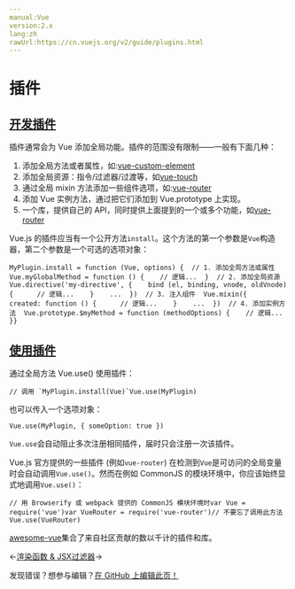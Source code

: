 ```yaml
---
manual:Vue
version:2.x
lang:zh
rawUrl:https://cn.vuejs.org/v2/guide/plugins.html
---
```



# 插件

## [开发插件](%25089#开发插件 "开发插件")<a name="开发插件"></a>


插件通常会为 Vue 添加全局功能。插件的范围没有限制——一般有下面几种：


1. 添加全局方法或者属性，如:[vue-custom-element](%25307  "")
1. 添加全局资源：指令/过滤器/过渡等，如[vue-touch](%25308  "")
1. 通过全局 mixin 方法添加一些组件选项，如:[vue-router](%25114  "")
1. 添加 Vue 实例方法，通过把它们添加到 Vue.prototype 上实现。
1. 一个库，提供自己的 API，同时提供上面提到的一个或多个功能，如[vue-router](%25114  "")


Vue.js 的插件应当有一个公开方法`install`。这个方法的第一个参数是`Vue`构造器，第二个参数是一个可选的选项对象：

```
MyPlugin.install = function (Vue, options) {  // 1. 添加全局方法或属性  Vue.myGlobalMethod = function () {    // 逻辑...  }  // 2. 添加全局资源  Vue.directive('my-directive', {    bind (el, binding, vnode, oldVnode) {      // 逻辑...    }    ...  })  // 3. 注入组件  Vue.mixin({    created: function () {      // 逻辑...    }    ...  })  // 4. 添加实例方法  Vue.prototype.$myMethod = function (methodOptions) {    // 逻辑...  }}
``` 


## [使用插件](%25089#使用插件 "使用插件")<a name="使用插件"></a>


通过全局方法 Vue.use() 使用插件：

```
// 调用 `MyPlugin.install(Vue)`Vue.use(MyPlugin)
``` 



也可以传入一个选项对象：

```
Vue.use(MyPlugin, { someOption: true })
``` 



`Vue.use`会自动阻止多次注册相同插件，届时只会注册一次该插件。



Vue.js 官方提供的一些插件 (例如`vue-router`) 在检测到`Vue`是可访问的全局变量时会自动调用`Vue.use()`。然而在例如 CommonJS 的模块环境中，你应该始终显式地调用`Vue.use()`：

```
// 用 Browserify 或 webpack 提供的 CommonJS 模块环境时var Vue = require('vue')var VueRouter = require('vue-router')// 不要忘了调用此方法Vue.use(VueRouter)
``` 



[awesome-vue](%25310  "")集合了来自社区贡献的数以千计的插件和库。

←[渲染函数 &amp; JSX](%24860  "")[过滤器](%25046  "")→

发现错误？想参与编辑？[在 GitHub 上编辑此页！](%25311  "")

